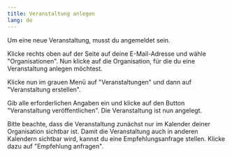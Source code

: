 ```yaml
---
title: Veranstaltung anlegen
lang: de
---
```


Um eine neue Veranstaltung, musst du angemeldet sein.

Klicke rechts oben auf der Seite auf deine E-Mail-Adresse und wähle "Organisationen". Nun klicke auf die Organisation, für die du eine Veranstaltung anlegen möchtest.

Klicke nun im grauen Menü auf "Veranstaltungen" und dann auf "Veranstaltung erstellen".

Gib alle erforderlichen Angaben ein und klicke auf den Button "Veranstaltung veröffentlichen". Die Veranstaltung ist nun angelegt.

Bitte beachte, dass die Veranstaltung zunächst nur im Kalender deiner Organisation sichtbar ist. Damit die Veranstaltung auch in anderen Kalendern sichtbar wird, kannst du eine Empfehlungsanfrage stellen. Klicke dazu auf "Empfehlung anfragen".
